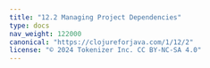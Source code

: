 ```yaml
---
title: "12.2 Managing Project Dependencies"
type: docs
nav_weight: 122000
canonical: "https://clojureforjava.com/1/12/2"
license: "© 2024 Tokenizer Inc. CC BY-NC-SA 4.0"
---
```

